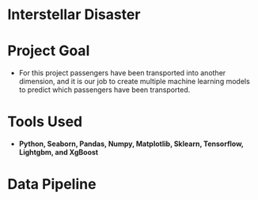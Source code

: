 # Interstellar Disaster
 
# Project Goal
- For this project passengers have been transported into another dimension, and it is our job to create multiple machine learning models to predict which passengers have been transported.

# Tools Used
- **Python, Seaborn, Pandas, Numpy, Matplotlib, Sklearn, Tensorflow, Lightgbm, and XgBoost**

# Data Pipeline
